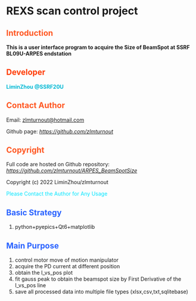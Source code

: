 # REXS scan control project

## <font color=#ff5722>Introduction</font>

**This is a user interface program to acquire the  Size of BeamSpot at SSRF BL09U-ARPES endstation**

## <font color=#ff3d00>Developer</font>

<font color=#00b8d4>**LiminZhou @SSRF20U**</font>

## <font color=#ff5722>Contact Author</font>

Email: zlmturnout@hotmail.com

Github page: *https://github.com/zlmturnout*

## <font color=#ff5722>Copyright</font>

Full code are hosted on Github repository: *https://github.com/zlmturnout/ARPES_BeamSpotSize*

Copyright (c) 2022 LiminZhou/zlmturnout

<font color=#00e5ff> Please Contact the Author for Any Usage</font>

## <font color=#2962ff>Basic Strategy</font>

1. python+pyepics+Qt6+matplotlib

## <font color=#2962ff>Main Purpose</font>

1. control motor move of motion manipulator
2. acquire the PD current at different position
3. obtain the I_vs_pos plot
4. fit gauss peak to obtain the beamspot size by First Derivative of the I_vs_pos line 
5. save all processed data into multiple file types (xlsx,csv,txt,sqlitebase)